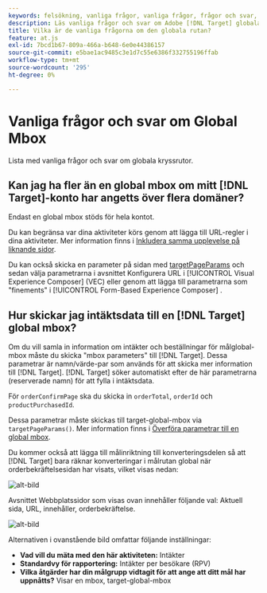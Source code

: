 ```yaml
---
keywords: felsökning, vanliga frågor, vanliga frågor, frågor och svar, global, mbox
description: Läs vanliga frågor och svar om Adobe [!DNL Target] globala kryssrutor.
title: Vilka är de vanliga frågorna om den globala rutan?
feature: at.js
exl-id: 7bcd1b67-809a-466a-b648-6e0e44386157
source-git-commit: e5bae1ac9485c3e1d7c55e6386f332755196ffab
workflow-type: tm+mt
source-wordcount: '295'
ht-degree: 0%

---
```


# Vanliga frågor och svar om Global Mbox

Lista med vanliga frågor och svar om globala kryssrutor.

## Kan jag ha fler än en global mbox om mitt [!DNL Target]-konto har angetts över flera domäner?

Endast en global mbox stöds för hela kontot.

Du kan begränsa var dina aktiviteter körs genom att lägga till URL-regler i dina aktiviteter. Mer information finns i [Inkludera samma upplevelse på liknande sidor](https://experienceleague.adobe.com/docs/target/using/experiences/vec/temtest.html?lang=sv-SE).

Du kan också skicka en parameter på sidan med [targetPageParams](/help/dev/implement/client-side/atjs/atjs-functions/targetpageparams.md) och sedan välja parametrarna i avsnittet Konfigurera URL i [!UICONTROL Visual Experience Composer] (VEC) eller genom att lägga till parametrarna som &quot;finements&quot; i [!UICONTROL Form-Based Experience Composer] .

## Hur skickar jag intäktsdata till en [!DNL Target] global mbox?

Om du vill samla in information om intäkter och beställningar för målglobal-mbox måste du skicka &quot;mbox parameters&quot; till [!DNL Target]. Dessa parametrar är namn/värde-par som används för att skicka mer information till [!DNL Target]. [!DNL Target] söker automatiskt efter de här parametrarna (reserverade namn) för att fylla i intäktsdata.

För `orderConfirmPage` ska du skicka in `orderTotal`, `orderId` och `productPurchasedId`.

Dessa parametrar måste skickas till target-global-mbox via `targetPageParams()`. Mer information finns i [Överföra parametrar till en global mbox](/help/dev/implement/client-side/atjs/global-mbox/pass-parameters-to-global-mbox.md).

Du kommer också att lägga till målinriktning till konverteringsdelen så att [!DNL Target] bara räknar konverteringar i målrutan global när orderbekräftelsesidan har visats, vilket visas nedan:

![alt-bild](assets/revenue1.png)

Avsnittet Webbplatssidor som visas ovan innehåller följande val: Aktuell sida, URL, innehåller, orderbekräftelse.

![alt-bild](assets/revenue2.png)

Alternativen i ovanstående bild omfattar följande inställningar:

* **Vad vill du mäta med den här aktiviteten:** Intäkter
* **Standardvy för rapportering:** Intäkter per besökare (RPV)
* **Vilka åtgärder har din målgrupp vidtagit för att ange att ditt mål har uppnåtts?** Visar en mbox, target-global-mbox
